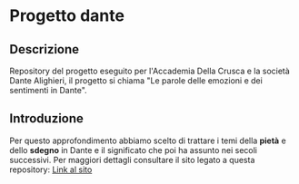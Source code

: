 # Progetto dante
## Descrizione  
Repository del progetto eseguito per l'Accademia Della Crusca e la società Dante Alighieri, il progetto si chiama "Le parole delle emozioni e dei sentimenti in Dante".  
## Introduzione
Per questo approfondimento abbiamo scelto di trattare i temi della **pietà** e dello **sdegno** in Dante e il significato che poi ha assunto nei secoli successivi. Per maggiori dettagli consultare il sito legato a questa repository: [Link al sito](https://cyberlifeingit.github.io/progettodante/)
